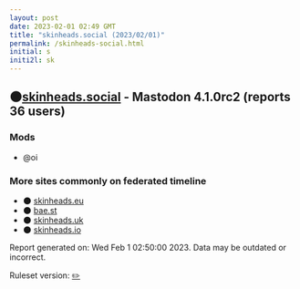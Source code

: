 ```yaml
---
layout: post
date: 2023-02-01 02:49 GMT
title: "skinheads.social (2023/02/01)"
permalink: /skinheads-social.html
initial: s
initi2l: sk
---
```


## 🌑[skinheads.social](https://skinheads.social) - Mastodon 4.1.0rc2 (reports 36 users)

### Mods
 * @oi

### More sites commonly on federated timeline

* 🌑 [skinheads.eu](/skinheads-eu.html)
* 🌑 [bae.st](/bae-st.html)
* 🌑 [skinheads.uk](/skinheads-uk.html)
* 🌑 [skinheads.io](/skinheads-io.html)

Report generated on: Wed Feb  1 02:50:00 2023. Data may be outdated or incorrect.

Ruleset version: [✏️](/version-pencil)
